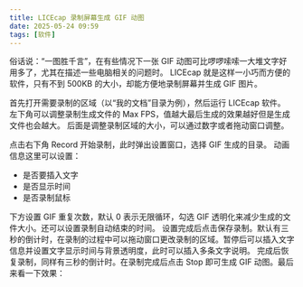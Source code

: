 ```yaml
---
title: LICEcap 录制屏幕生成 GIF 动图
date: 2025-05-24 09:59
tags: [软件]
---
```


俗话说：“一图胜千言”，在有些情况下一张 GIF 动图可比啰啰嗦嗦一大堆文字好用多了，尤其在描述一些电脑相关的问题时。
LICEcap 就是这样一小巧而方便的软件，只有不到 500KB 的大小，却能方便地录制屏幕并生成 GIF 图片。

首先打开需要录制的区域（以“我的文档”目录为例），然后运行 LICEcap 软件。
左下角可以调整录制生成文件的 Max FPS，值越大最后生成的效果越好但是生成文件也会越大。
后面是调整录制区域的大小，可以通过数字或者拖动窗口调整。

点击右下角 Record 开始录制，此时弹出设置窗口，选择 GIF 生成的目录。
动画信息这里可以设置：
* 是否要插入文字
* 是否显示时间
* 是否录制鼠标

下方设置 GIF 重复次数，默认 0 表示无限循环，勾选 GIF 透明化来减少生成的文件大小。还可以设置录制自动结束的时间。
设置完成后点击保存录制。默认有三秒的倒计时，在录制的过程中可以拖动窗口更改录制的区域。暂停后可以插入文字信息并设置文字显示时间与背景透明度，此时可以插入多条文字说明。
完成后恢复录制，同样有三秒的倒计时。在录制完成后点击 Stop 即可生成 GIF 动图。最后来看一下效果：

